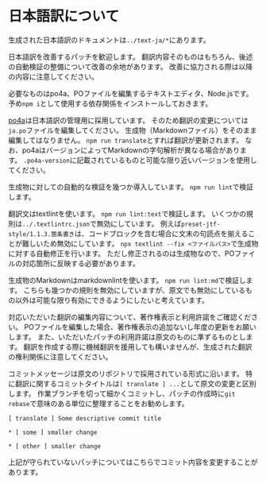 # 日本語訳について

生成された日本語訳のドキュメントは`../text-ja/*`にあります。

日本語訳を改善するパッチを歓迎します。
翻訳内容そのものはもちろん、後述の自動検証の整備について改善の余地があります。
改善に協力される際は以降の内容に注意してください。

必要なものはpo4a、POファイルを編集するテキストエディタ、Node.jsです。
予め`npm i`として使用する依存関係をインストールしておきます。

[po4a][]は日本語訳の管理用に採用しています。
そのため翻訳の変更については`ja.po`ファイルを編集してください。
生成物（Markdownファイル）をそのまま編集してはなりません。
`npm run translate`とすれば翻訳が更新されます。
なお、po4aはバージョンによってMarkdownの字句解析が異なる場合があります。
`.po4a-version`に記載されているものと可能な限り近いバージョンを使用してください。

[po4a]: https://po4a.org/

生成物に対しての自動的な検証を幾つか導入しています。
`npm run lint`で検証します。

翻訳文はtextlintを使います。
`npm run lint:text`で検証します。
いくつかの規則は`../.textlintrc.json`で無効にしています。
例えば`preset-jtf-style/1.1.3.箇条書き`は、コードブロックを含む場合に文末の句読点を揃えることが難しいため無効にしています。
`npx textlint --fix <ファイルパス>`で生成物に対する自動修正を行います。
ただし修正されるのは生成物なので、POファイルの対応箇所に反映する必要があります。

生成物のMarkdownはmarkdownlintを使います。
`npm run lint:md`で検証します。
こちらも幾つかの規則を無効にしていますが、原文でも無効にしているもの以外は可能な限り有効にできるようにしたいと考えています。

対応いただいた翻訳の編集内容について、著作権表示と利用許諾をご確認ください。
POファイルを編集した場合、著作権表示の追加ないし年度の更新をお願いします。
また、いただいたパッチの利用許諾は原文のものに準ずるものとします。
翻訳を作成する際に機械翻訳を援用しても構いませんが、生成された翻訳の権利関係に注意してください。

コミットメッセージは原文のリポジトリで採用されている形式に沿います。
特に翻訳に関するコミットタイトルは`[ translate ] ...`として原文の変更と区別します。
作業ブランチを切って細かくコミットし、パッチの作成時に`git rebase`で意味のある単位に整理することをお勧めします。

```text
[ translate ] Some descriptive commit title

* [ some ] smaller change

* [ other ] smaller change
```

上記が守られていないパッチについてはこちらでコミット内容を変更することがあります。
